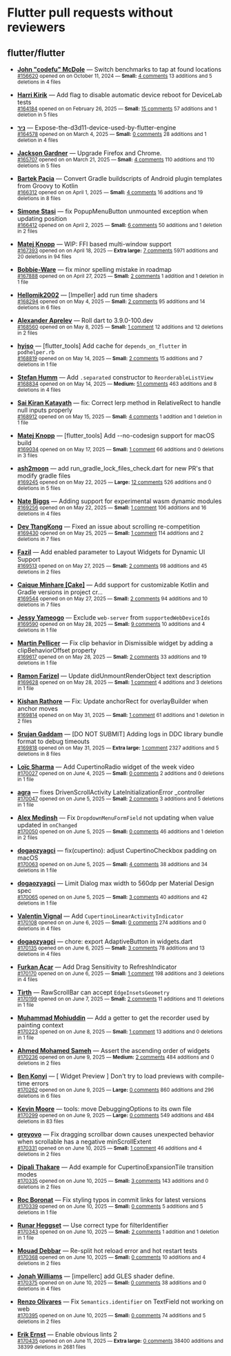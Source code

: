 # Flutter pull requests without reviewers

## flutter/flutter

* **[John "codefu" McDole](https://github.com/jtmcdole)** &mdash; Switch benchmarks to tap at found locations<br />
  <sub>[#156620](https://github.com/flutter/flutter/pull/156620) opened on on October 11, 2024 &mdash; **Small:** [4 comments](https://github.com/flutter/flutter/pull/156620) 13 additions and 5 deletions in 4 files</sub><br />

* **[Harri Kirik](https://github.com/harri35)** &mdash; Add flag to disable automatic device reboot for DeviceLab tests<br />
  <sub>[#164184](https://github.com/flutter/flutter/pull/164184) opened on on February 26, 2025 &mdash; **Small:** [15 comments](https://github.com/flutter/flutter/pull/164184) 57 additions and 1 deletion in 5 files</sub><br />

* **[ניר](https://github.com/nrbnlulu)** &mdash; Expose-the-d3d11-device-used-by-flutter-engine<br />
  <sub>[#164578](https://github.com/flutter/flutter/pull/164578) opened on on March 4, 2025 &mdash; **Small:** [0 comments](https://github.com/flutter/flutter/pull/164578) 28 additions and 1 deletion in 4 files</sub><br />

* **[Jackson Gardner](https://github.com/eyebrowsoffire)** &mdash; Upgrade Firefox and Chrome.<br />
  <sub>[#165707](https://github.com/flutter/flutter/pull/165707) opened on on March 21, 2025 &mdash; **Small:** [4 comments](https://github.com/flutter/flutter/pull/165707) 110 additions and 110 deletions in 5 files</sub><br />

* **[Bartek Pacia](https://github.com/bartekpacia)** &mdash; Convert Gradle buildscripts of Android plugin templates from Groovy to Kotlin<br />
  <sub>[#166312](https://github.com/flutter/flutter/pull/166312) opened on on April 1, 2025 &mdash; **Small:** [4 comments](https://github.com/flutter/flutter/pull/166312) 16 additions and 19 deletions in 8 files</sub><br />

* **[Simone Stasi](https://github.com/sstasi95)** &mdash; fix PopupMenuButton unmounted exception when updating position<br />
  <sub>[#166412](https://github.com/flutter/flutter/pull/166412) opened on on April 2, 2025 &mdash; **Small:** [6 comments](https://github.com/flutter/flutter/pull/166412) 50 additions and 1 deletion in 2 files</sub><br />

* **[Matej Knopp](https://github.com/knopp)** &mdash; WIP: FFI based multi-window support<br />
  <sub>[#167393](https://github.com/flutter/flutter/pull/167393) opened on on April 18, 2025 &mdash; **Extra large:** [7 comments](https://github.com/flutter/flutter/pull/167393) 5971 additions and 20 deletions in 94 files</sub><br />

* **[Bobbie-Ware](https://github.com/Bobbie-Ware)** &mdash; fix minor spelling mistake in roadmap<br />
  <sub>[#167888](https://github.com/flutter/flutter/pull/167888) opened on on April 27, 2025 &mdash; **Small:** [2 comments](https://github.com/flutter/flutter/pull/167888) 1 addition and 1 deletion in 1 file</sub><br />

* **[Hellomik2002](https://github.com/Hellomik2002)** &mdash; [Impeller] add run time shaders<br />
  <sub>[#168294](https://github.com/flutter/flutter/pull/168294) opened on on May 4, 2025 &mdash; **Small:** [2 comments](https://github.com/flutter/flutter/pull/168294) 95 additions and 14 deletions in 6 files</sub><br />

* **[Alexander Aprelev](https://github.com/aam)** &mdash; Roll dart to 3.9.0-100.dev<br />
  <sub>[#168560](https://github.com/flutter/flutter/pull/168560) opened on on May 8, 2025 &mdash; **Small:** [1 comment](https://github.com/flutter/flutter/pull/168560) 12 additions and 12 deletions in 2 files</sub><br />

* **[hyiso](https://github.com/hyiso)** &mdash; [flutter_tools] Add cache for `depends_on_flutter` in `podhelper.rb`<br />
  <sub>[#168819](https://github.com/flutter/flutter/pull/168819) opened on on May 14, 2025 &mdash; **Small:** [2 comments](https://github.com/flutter/flutter/pull/168819) 15 additions and 7 deletions in 1 file</sub><br />

* **[Stefan Humm](https://github.com/Fintasys)** &mdash; Add `.separated` constructor to `ReorderableListView`<br />
  <sub>[#168834](https://github.com/flutter/flutter/pull/168834) opened on on May 14, 2025 &mdash; **Medium:** [51 comments](https://github.com/flutter/flutter/pull/168834) 463 additions and 8 deletions in 4 files</sub><br />

* **[Sai Kiran Katayath](https://github.com/Katayath-Sai-Kiran)** &mdash; fix: Correct lerp method in RelativeRect to handle null inputs properly<br />
  <sub>[#168912](https://github.com/flutter/flutter/pull/168912) opened on on May 15, 2025 &mdash; **Small:** [4 comments](https://github.com/flutter/flutter/pull/168912) 1 addition and 1 deletion in 1 file</sub><br />

* **[Matej Knopp](https://github.com/knopp)** &mdash; [flutter_tools] Add --no-codesign support for macOS build<br />
  <sub>[#169034](https://github.com/flutter/flutter/pull/169034) opened on on May 17, 2025 &mdash; **Small:** [1 comment](https://github.com/flutter/flutter/pull/169034) 66 additions and 0 deletions in 3 files</sub><br />

* **[ash2moon](https://github.com/ash2moon)** &mdash; add run_gradle_lock_files_check.dart for new PR's that modify gradle files<br />
  <sub>[#169245](https://github.com/flutter/flutter/pull/169245) opened on on May 22, 2025 &mdash; **Large:** [12 comments](https://github.com/flutter/flutter/pull/169245) 526 additions and 0 deletions in 5 files</sub><br />

* **[Nate Biggs](https://github.com/biggs0125)** &mdash; Adding support for experimental wasm dynamic modules<br />
  <sub>[#169256](https://github.com/flutter/flutter/pull/169256) opened on on May 22, 2025 &mdash; **Small:** [1 comment](https://github.com/flutter/flutter/pull/169256) 106 additions and 16 deletions in 4 files</sub><br />

* **[Dev TtangKong](https://github.com/MTtankkeo)** &mdash; Fixed an issue about scrolling re-competition<br />
  <sub>[#169430](https://github.com/flutter/flutter/pull/169430) opened on on May 25, 2025 &mdash; **Small:** [1 comment](https://github.com/flutter/flutter/pull/169430) 114 additions and 2 deletions in 7 files</sub><br />

* **[Fazil](https://github.com/fazil-kp)** &mdash; Add enabled parameter to Layout Widgets for Dynamic UI Support<br />
  <sub>[#169513](https://github.com/flutter/flutter/pull/169513) opened on on May 27, 2025 &mdash; **Small:** [2 comments](https://github.com/flutter/flutter/pull/169513) 98 additions and 45 deletions in 2 files</sub><br />

* **[Caique Minhare [Cake]](https://github.com/ca-ke)** &mdash; Add support for customizable Kotlin and Gradle versions in project cr…<br />
  <sub>[#169544](https://github.com/flutter/flutter/pull/169544) opened on on May 27, 2025 &mdash; **Small:** [2 comments](https://github.com/flutter/flutter/pull/169544) 94 additions and 10 deletions in 7 files</sub><br />

* **[Jessy Yameogo](https://github.com/jyameo)** &mdash; Exclude `web-server` from `supportedWebDeviceIds`<br />
  <sub>[#169590](https://github.com/flutter/flutter/pull/169590) opened on on May 28, 2025 &mdash; **Small:** [9 comments](https://github.com/flutter/flutter/pull/169590) 10 additions and 4 deletions in 1 file</sub><br />

* **[Martin Pellicer](https://github.com/martinpelli)** &mdash; Fix clip behavior in Dismissible widget by adding a clipBehaviorOffset property<br />
  <sub>[#169617](https://github.com/flutter/flutter/pull/169617) opened on on May 28, 2025 &mdash; **Small:** [2 comments](https://github.com/flutter/flutter/pull/169617) 33 additions and 19 deletions in 1 file</sub><br />

* **[Ramon Farizel](https://github.com/RamonFarizel)** &mdash; Update didUnmountRenderObject text description<br />
  <sub>[#169628](https://github.com/flutter/flutter/pull/169628) opened on on May 28, 2025 &mdash; **Small:** [1 comment](https://github.com/flutter/flutter/pull/169628) 4 additions and 3 deletions in 1 file</sub><br />

* **[Kishan Rathore](https://github.com/rkishan516)** &mdash; Fix: Update anchorRect for overlayBuilder when anchor moves<br />
  <sub>[#169814](https://github.com/flutter/flutter/pull/169814) opened on on May 31, 2025 &mdash; **Small:** [1 comment](https://github.com/flutter/flutter/pull/169814) 61 additions and 1 deletion in 2 files</sub><br />

* **[Srujan Gaddam](https://github.com/srujzs)** &mdash; [DO NOT SUBMIT] Adding logs in DDC library bundle format to debug timeouts<br />
  <sub>[#169818](https://github.com/flutter/flutter/pull/169818) opened on on May 31, 2025 &mdash; **Extra large:** [1 comment](https://github.com/flutter/flutter/pull/169818) 2327 additions and 5 deletions in 8 files</sub><br />

* **[Loïc Sharma](https://github.com/loic-sharma)** &mdash; Add CupertinoRadio widget of the week video<br />
  <sub>[#170027](https://github.com/flutter/flutter/pull/170027) opened on on June 4, 2025 &mdash; **Small:** [0 comments](https://github.com/flutter/flutter/pull/170027) 2 additions and 0 deletions in 1 file</sub><br />

* **[agra](https://github.com/agrapine)** &mdash; fixes DrivenScrollActivity LateInitializationError _controller<br />
  <sub>[#170047](https://github.com/flutter/flutter/pull/170047) opened on on June 5, 2025 &mdash; **Small:** [2 comments](https://github.com/flutter/flutter/pull/170047) 3 additions and 5 deletions in 1 file</sub><br />

* **[Alex Medinsh](https://github.com/alex-medinsh)** &mdash; Fix `DropdownMenuFormField` not updating when value updated in `onChanged`<br />
  <sub>[#170050](https://github.com/flutter/flutter/pull/170050) opened on on June 5, 2025 &mdash; **Small:** [0 comments](https://github.com/flutter/flutter/pull/170050) 46 additions and 1 deletion in 2 files</sub><br />

* **[dogaozyagci](https://github.com/dogaozyagci)** &mdash; fix(cupertino): adjust CupertinoCheckbox padding on macOS<br />
  <sub>[#170063](https://github.com/flutter/flutter/pull/170063) opened on on June 5, 2025 &mdash; **Small:** [4 comments](https://github.com/flutter/flutter/pull/170063) 38 additions and 34 deletions in 1 file</sub><br />

* **[dogaozyagci](https://github.com/dogaozyagci)** &mdash; Limit Dialog max width to 560dp per Material Design spec<br />
  <sub>[#170065](https://github.com/flutter/flutter/pull/170065) opened on on June 5, 2025 &mdash; **Small:** [3 comments](https://github.com/flutter/flutter/pull/170065) 40 additions and 42 deletions in 1 file</sub><br />

* **[Valentin Vignal](https://github.com/ValentinVignal)** &mdash; Add `CupertinoLinearActivityIndicator`<br />
  <sub>[#170108](https://github.com/flutter/flutter/pull/170108) opened on on June 6, 2025 &mdash; **Small:** [0 comments](https://github.com/flutter/flutter/pull/170108) 274 additions and 0 deletions in 4 files</sub><br />

* **[dogaozyagci](https://github.com/dogaozyagci)** &mdash; chore: export AdaptiveButton in widgets.dart<br />
  <sub>[#170135](https://github.com/flutter/flutter/pull/170135) opened on on June 6, 2025 &mdash; **Small:** [3 comments](https://github.com/flutter/flutter/pull/170135) 78 additions and 13 deletions in 4 files</sub><br />

* **[Furkan Acar](https://github.com/AcarFurkan)** &mdash; Add Drag Sensitivity to RefreshIndicator<br />
  <sub>[#170170](https://github.com/flutter/flutter/pull/170170) opened on on June 6, 2025 &mdash; **Small:** [1 comment](https://github.com/flutter/flutter/pull/170170) 198 additions and 3 deletions in 4 files</sub><br />

* **[Tirth](https://github.com/piedcipher)** &mdash; RawScrollBar can accept `EdgeInsetsGeometry`<br />
  <sub>[#170199](https://github.com/flutter/flutter/pull/170199) opened on on June 7, 2025 &mdash; **Small:** [2 comments](https://github.com/flutter/flutter/pull/170199) 11 additions and 11 deletions in 1 file</sub><br />

* **[Muhammad Mohiuddin](https://github.com/MohiuddinM)** &mdash; Add a getter to get the recorder used by painting context<br />
  <sub>[#170223](https://github.com/flutter/flutter/pull/170223) opened on on June 8, 2025 &mdash; **Small:** [1 comment](https://github.com/flutter/flutter/pull/170223) 13 additions and 0 deletions in 1 file</sub><br />

* **[Ahmed Mohamed Sameh](https://github.com/ahmedsameha1)** &mdash; Assert the ascending order of widgets<br />
  <sub>[#170236](https://github.com/flutter/flutter/pull/170236) opened on on June 9, 2025 &mdash; **Medium:** [2 comments](https://github.com/flutter/flutter/pull/170236) 484 additions and 0 deletions in 2 files</sub><br />

* **[Ben Konyi](https://github.com/bkonyi)** &mdash; [ Widget Preview ] Don't try to load previews with compile-time errors<br />
  <sub>[#170262](https://github.com/flutter/flutter/pull/170262) opened on on June 9, 2025 &mdash; **Large:** [0 comments](https://github.com/flutter/flutter/pull/170262) 860 additions and 296 deletions in 6 files</sub><br />

* **[Kevin Moore](https://github.com/kevmoo)** &mdash; tools: move DebuggingOptions to its own file<br />
  <sub>[#170299](https://github.com/flutter/flutter/pull/170299) opened on on June 9, 2025 &mdash; **Large:** [0 comments](https://github.com/flutter/flutter/pull/170299) 549 additions and 484 deletions in 83 files</sub><br />

* **[greyovo](https://github.com/greyovo)** &mdash; Fix dragging scrollbar down causes unexpected behavior when scrollable has a negative minScrollExtent<br />
  <sub>[#170331](https://github.com/flutter/flutter/pull/170331) opened on on June 10, 2025 &mdash; **Small:** [1 comment](https://github.com/flutter/flutter/pull/170331) 46 additions and 4 deletions in 2 files</sub><br />

* **[Dipali Thakare](https://github.com/thakaredipali)** &mdash; Add example for CupertinoExpansionTile transition modes<br />
  <sub>[#170335](https://github.com/flutter/flutter/pull/170335) opened on on June 10, 2025 &mdash; **Small:** [3 comments](https://github.com/flutter/flutter/pull/170335) 143 additions and 0 deletions in 2 files</sub><br />

* **[Roc Boronat](https://github.com/rocboronat)** &mdash; Fix styling typos in commit links for latest versions<br />
  <sub>[#170339](https://github.com/flutter/flutter/pull/170339) opened on on June 10, 2025 &mdash; **Small:** [0 comments](https://github.com/flutter/flutter/pull/170339) 5 additions and 5 deletions in 1 file</sub><br />

* **[Runar Heggset](https://github.com/runarheggset)** &mdash; Use correct type for filterIdentifier<br />
  <sub>[#170343](https://github.com/flutter/flutter/pull/170343) opened on on June 10, 2025 &mdash; **Small:** [2 comments](https://github.com/flutter/flutter/pull/170343) 1 addition and 1 deletion in 1 file</sub><br />

* **[Mouad Debbar](https://github.com/mdebbar)** &mdash; Re-split hot reload error and hot restart tests<br />
  <sub>[#170368](https://github.com/flutter/flutter/pull/170368) opened on on June 10, 2025 &mdash; **Small:** [0 comments](https://github.com/flutter/flutter/pull/170368) 10 additions and 4 deletions in 2 files</sub><br />

* **[Jonah Williams](https://github.com/jonahwilliams)** &mdash; [impellerc] add GLES shader define.<br />
  <sub>[#170375](https://github.com/flutter/flutter/pull/170375) opened on on June 10, 2025 &mdash; **Small:** [0 comments](https://github.com/flutter/flutter/pull/170375) 38 additions and 0 deletions in 4 files</sub><br />

* **[Renzo Olivares](https://github.com/Renzo-Olivares)** &mdash; Fix `Semantics.identifier` on TextField not working on web<br />
  <sub>[#170395](https://github.com/flutter/flutter/pull/170395) opened on on June 10, 2025 &mdash; **Small:** [0 comments](https://github.com/flutter/flutter/pull/170395) 74 additions and 5 deletions in 2 files</sub><br />

* **[Erik Ernst](https://github.com/eernstg)** &mdash; Enable obvious lints 2<br />
  <sub>[#170435](https://github.com/flutter/flutter/pull/170435) opened on on June 11, 2025 &mdash; **Extra large:** [0 comments](https://github.com/flutter/flutter/pull/170435) 38400 additions and 38399 deletions in 2681 files</sub><br />

